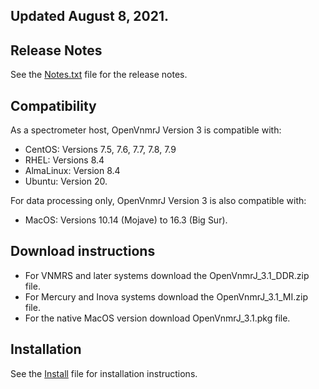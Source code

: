 ## Updated August 8, 2021.

## Release Notes
See the [Notes.txt](../../blob/master/Notes.txt) file for the release notes.

## Compatibility
As a spectrometer host, OpenVnmrJ Version 3 is compatible with:
- CentOS:    Versions 7.5, 7.6, 7.7, 7.8, 7.9
- RHEL:      Versions 8.4
- AlmaLinux: Version 8.4
- Ubuntu:    Version 20.

For data processing only, OpenVnmrJ Version 3 is also compatible with:
- MacOS: Versions 10.14 (Mojave) to 16.3 (Big Sur).

## Download instructions
- For VNMRS and later systems download the OpenVnmrJ_3.1_DDR.zip file.
- For Mercury and Inova systems download the OpenVnmrJ_3.1_MI.zip file.
- For the native MacOS version download OpenVnmrJ_3.1.pkg file.

## Installation
See the [Install](../../blob/master/Install.md) file for installation instructions.

